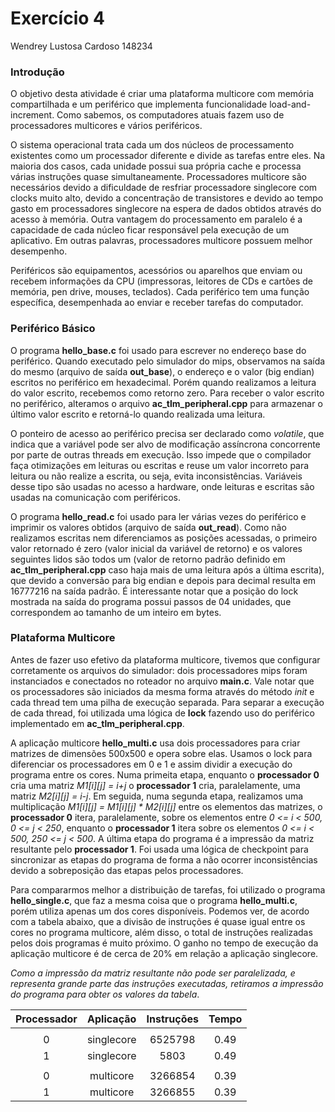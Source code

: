 # Exercício 4

Wendrey Lustosa Cardoso
148234

### Introdução

O objetivo desta atividade é criar uma plataforma multicore com memória compartilhada e um periférico que implementa funcionalidade load-and-increment. Como sabemos, os computadores atuais fazem uso de processadores multicores e vários periféricos. 

O sistema operacional trata cada um dos núcleos de processamento existentes como um processador diferente e divide as tarefas entre eles. Na maioria dos casos, cada unidade possui sua própria cache e processa várias instruções quase simultaneamente. Processadores multicore são necessários devido a dificuldade de resfriar processadore singlecore com clocks muito alto, devido a concentração de transistores e devido ao tempo gasto em processadores singlecore na espera de dados obtidos através do acesso à memória. Outra vantagem do processamento em paralelo é a capacidade de cada núcleo ficar responsável pela execução de um aplicativo. Em outras palavras, processadores multicore possuem melhor desempenho.

Periféricos são equipamentos, acessórios ou aparelhos que enviam ou recebem informações da CPU (impressoras, leitores de CDs e cartões de memória, pen drive, mouses, teclados). Cada periférico tem uma função específica, desempenhada ao enviar e receber tarefas do computador.

### Periférico Básico

O programa **hello_base.c** foi usado para escrever no endereço base do periférico. Quando executado pelo simulador do mips, observamos na saída do mesmo (arquivo de saída **out_base**), o endereço e o valor (big endian) escritos no periférico em hexadecimal. Porém quando realizamos a leitura do valor escrito, recebemos como retorno zero. Para receber o valor escrito no periférico, alteramos o arquivo **ac_tlm_peripheral.cpp** para armazenar o último valor escrito e retorná-lo quando realizada uma leitura.

O ponteiro de acesso ao periférico precisa ser declarado como *volatile*, que indica que a variável pode ser alvo de modificação assíncrona concorrente por parte de outras threads em execução. Isso impede que o compilador faça otimizações em leituras ou escritas e reuse um valor incorreto para leitura ou não realize a escrita, ou seja, evita inconsistências. Variáveis desse tipo são usadas no acesso a hardware, onde leituras e escritas são usadas na comunicação com periféricos.

O programa **hello_read.c** foi usado para ler várias vezes do periférico e imprimir os valores obtidos (arquivo de saída **out_read**). Como não realizamos escritas nem diferenciamos as posições acessadas, o primeiro valor retornado é zero (valor inicial da variável de retorno) e os valores seguintes lidos são todos um (valor de retorno padrão definido em **ac_tlm_peripheral.cpp** caso haja mais de uma leitura após a última escrita), que devido a conversão para big endian e depois para decimal resulta em 16777216 na saída padrão. É interessante notar que a posição do lock mostrada na saída do programa possui passos de 04 unidades, que correspondem ao tamanho de um inteiro em bytes.

### Plataforma Multicore

Antes de fazer uso efetivo da plataforma multicore, tivemos que configurar corretamente os arquivos do simulador: dois processadores mips foram instanciados e conectados no roteador no arquivo **main.c**. Vale notar que os processadores são iniciados da mesma forma através do método _init_ e cada thread tem uma pilha de execução separada. Para separar a execução de cada thread, foi utilizada uma lógica de **lock** fazendo uso do periférico implementado em **ac_tlm_peripheral.cpp**.

A aplicação multicore **hello_multi.c** usa dois processadores para criar matrizes de dimensões 500x500 e opera sobre elas. Usamos o lock para diferenciar os processadores em 0 e 1 e assim dividir a execução do programa entre os cores. Numa primeita etapa, enquanto o **processador 0** cria uma matriz *_M1[i][j] = i+j_* o **processador 1** cria, paralelamente, uma matriz *_M2[i][j] = i-j_*. Em seguida, numa segunda etapa, realizamos uma multiplicação *_M1[i][j] = M1[i][j] * M2[i][j]_* entre os elementos das matrizes, o **processador 0** itera, paralelamente, sobre os elementos entre _0 <= i < 500, 0 <= j < 250_, enquanto o **processador 1** itera sobre os elementos _0 <= i < 500, 250 <= j < 500_. A última etapa do programa é a impressão da matriz resultante pelo **processador 1**. Foi usada uma lógica de checkpoint para sincronizar as etapas do programa de forma a não ocorrer inconsistências devido a sobreposição das etapas pelos processadores.

Para compararmos melhor a distribuição de tarefas, foi utilizado o programa **hello_single.c**, que faz a mesma coisa que o programa **hello_multi.c**, porém utiliza apenas um dos cores disponíveis. Podemos ver, de acordo com a tabela abaixo, que a divisão de instruções é quase igual entre os cores no programa multicore, além disso, o total de instruções realizadas pelos dois programas é muito próximo. O ganho no tempo de execução da aplicação multicore é de cerca de 20% em relação a aplicação singlecore.

_Como a impressão da matriz resultante não pode ser paralelizada, e representa grande parte das instruções executadas, retiramos a impressão do programa para obter os valores da tabela_.

| Processador | Aplicação | Instruções | Tempo |
|:--:|:--:|:--:|:--:|
|||||
| 0 | singlecore | 6525798 | 0.49 |
| 1 | singlecore | 5803 | 0.49 |
|||||
| 0 | multicore | 3266854 | 0.39 |
| 1 | multicore | 3266855 | 0.39 |

